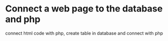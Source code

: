 # Connect a web page to the database and php

 connect html code with php, create table in database and connect with php
